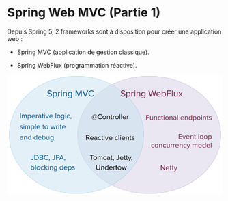 # Spring Web MVC (Partie 1)

Depuis Spring 5, 2 frameworks sont à disposition pour créer une application web :

* Spring MVC (application de gestion classique).

* Spring WebFlux (programmation réactive).

![](images/spring-mvc-and-webflux-venn.png)